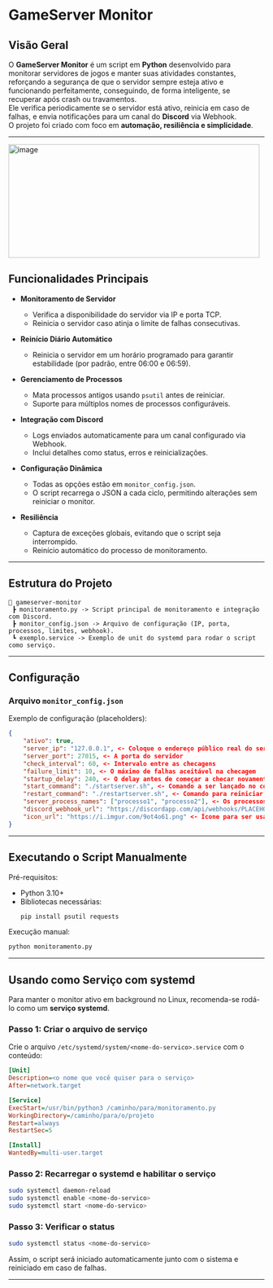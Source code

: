 # GameServer Monitor

## Visão Geral
O **GameServer Monitor** é um script em **Python** desenvolvido para monitorar servidores de jogos e manter suas atividades constantes, reforçando a segurança de que o servidor sempre esteja ativo e funcionando perfeitamente, conseguindo, de forma inteligente, se recuperar após crash ou travamentos.  
Ele verifica periodicamente se o servidor está ativo, reinicia em caso de falhas, e envia notificações para um canal do **Discord** via Webhook.  
O projeto foi criado com foco em **automação, resiliência e simplicidade**.

---

<img width="494" height="223" alt="image" src="https://github.com/user-attachments/assets/5e17b387-ceb5-470c-911c-7d90965507c9" />

## Funcionalidades Principais
- **Monitoramento de Servidor**
  - Verifica a disponibilidade do servidor via IP e porta TCP.
  - Reinicia o servidor caso atinja o limite de falhas consecutivas.

- **Reinício Diário Automático**
  - Reinicia o servidor em um horário programado para garantir estabilidade (por padrão, entre 06:00 e 06:59).

- **Gerenciamento de Processos**
  - Mata processos antigos usando `psutil` antes de reiniciar.
  - Suporte para múltiplos nomes de processos configuráveis.

- **Integração com Discord**
  - Logs enviados automaticamente para um canal configurado via Webhook.
  - Inclui detalhes como status, erros e reinicializações.

- **Configuração Dinâmica**
  - Todas as opções estão em `monitor_config.json`.
  - O script recarrega o JSON a cada ciclo, permitindo alterações sem reiniciar o monitor.

- **Resiliência**
  - Captura de exceções globais, evitando que o script seja interrompido.
  - Reinício automático do processo de monitoramento.

---

## Estrutura do Projeto

```
📂 gameserver-monitor
 ┣ monitoramento.py -> Script principal de monitoramento e integração com Discord.
 ┣ monitor_config.json -> Arquivo de configuração (IP, porta, processos, limites, webhook).
 ┗ exemplo.service -> Exemplo de unit do systemd para rodar o script como serviço.
```

---

## Configuração

### Arquivo `monitor_config.json`
Exemplo de configuração (placeholders):
```json
{
    "ativo": true,
    "server_ip": "127.0.0.1", <- Coloque o endereço público real do servidor
    "server_port": 27015, <- A porta do servidor
    "check_interval": 60, <- Intervalo entre as checagens 
    "failure_limit": 10, <- O máximo de falhas aceitável na checagem
    "startup_delay": 240, <- O delay antes de começar a checar novamente após inicialização ou reinicialização
    "start_command": "./startserver.sh", <- Comando a ser lançado no console para INICIAR o servidor
    "restart_command": "./restartserver.sh", <- Comando para reiniciar
    "server_process_names": ["processo1", "processo2"], <- Os processos do servidor (para serem mortos em caso de travamento)
    "discord_webhook_url": "https://discordapp.com/api/webhooks/PLACEHOLDER/PLACEHOLDER", <- o webhook do Discord para o envio dos logs
    "icon_url": "https://i.imgur.com/9ot4o61.png" <- Ícone para ser usado no webhook
}
```


---

## Executando o Script Manualmente
Pré-requisitos:
- Python 3.10+
- Bibliotecas necessárias:
  ```bash
  pip install psutil requests
  ```

Execução manual:
```bash
python monitoramento.py
```

---

## Usando como Serviço com systemd
Para manter o monitor ativo em background no Linux, recomenda-se rodá-lo como um **serviço systemd**.

### Passo 1: Criar o arquivo de serviço
Crie o arquivo `/etc/systemd/system/<nome-do-servico>.service` com o conteúdo:

```ini
[Unit]
Description=<o nome que você quiser para o serviço>
After=network.target

[Service]
ExecStart=/usr/bin/python3 /caminho/para/monitoramento.py
WorkingDirectory=/caminho/para/o/projeto
Restart=always
RestartSec=5

[Install]
WantedBy=multi-user.target
```

### Passo 2: Recarregar o systemd e habilitar o serviço
```bash
sudo systemctl daemon-reload
sudo systemctl enable <nome-do-servico>
sudo systemctl start <nome-do-servico>
```

### Passo 3: Verificar o status
```bash
sudo systemctl status <nome-do-servico>
```

Assim, o script será iniciado automaticamente junto com o sistema e reiniciado em caso de falhas.

---


